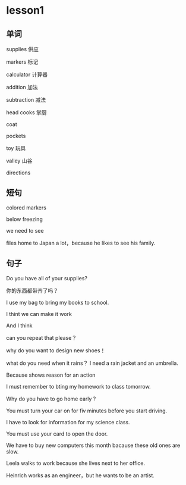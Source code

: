 # lesson1

## 单词

supplies 供应

markers 标记

calculator 计算器

addition 加法

subtraction 减法

head cooks 掌厨

coat 

pockets 

toy  玩具

valley 山谷

directions 

## 短句

colored markers

below freezing 

we need to see 

files home to Japan a lot，because he likes to see his family.

## 句子

Do you have all of your supplies?  

你的东西都带齐了吗？

I use my bag to bring my books to school.

I thint we can make it work

And I think 

can you repeat that please？

why do you want to design new shoes！

what do you need when it rains？
I need a rain jacket and an umbrella.

Because shows reason for an action

I must remember to bting my homework to class tomorrow.

Why do you have to go home early？

You must turn your car on for fiv minutes before you start driving.

I have to look for information for my science class.

You must use your card to open the door.

We have to buy new computers this month bacause these old ones are slow.

Leela walks to work because she lives next to her office.

Heinrich works as an engineer，but he wants to be an artist.














